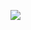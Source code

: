 [![](https://raw.githubusercontent.com/malekbenhalima/malekbenhalima/main/chat.svg)](https://twitter.com/malekbenhalima)

